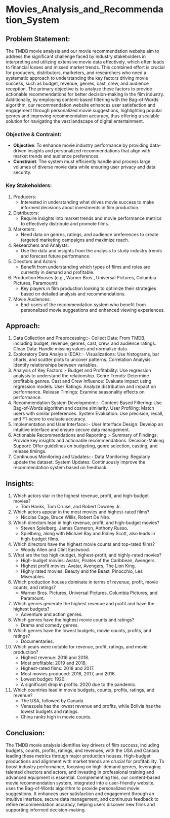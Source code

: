 # Movies_Analysis_and_Recommendation_System
## **Problem Statement:**
The TMDB movie analysis and our movie recommendation website aim to address the significant challenge faced by industry stakeholders in interpreting and utilizing extensive movie data effectively, which often leads to financial losses and missed market trends. This combined effort is crucial for producers, distributors, marketers, and researchers who need a systematic approach to understanding the key factors driving movie success, such as budget, revenue, genres, cast, crew, and audience reception. The primary objective is to analyze these factors to provide actionable recommendations for better decision-making in the film industry. Additionally, by employing content-based filtering with the Bag-of-Words algorithm, our recommendation website enhances user satisfaction and engagement through personalized movie suggestions, highlighting popular genres and improving recommendation accuracy, thus offering a scalable solution for navigating the vast landscape of digital entertainment.

### **Objective & Contraint:**
-  **Objective**:
   To enhance movie industry performance by providing data-driven insights and personalized recommendations that align with market trends and audience preferences.
- **Constraint**:
  The system must efficiently handle and process large volumes of diverse movie data while ensuring user privacy and data security.

### **Key Stakeholders:**
1. Producers:
   - Interested in understanding what drives movie success to make informed decisions about investments in film production.
2. Distributors:
   - Require insights into market trends and movie performance metrics to effectively distribute and promote films.
3. Marketers:
   - Need data on genres, ratings, and audience preferences to create targeted marketing campaigns and maximize reach.
4. Researchers and Analysts:
   - Use the data and insights from the analysis to study industry trends and forecast future performance.
5. Directors and Actors:
   - Benefit from understanding which types of films and roles are currently in demand and profitable.
6. Production Houses (e.g., Warner Bros., Universal Pictures, Columbia Pictures, Paramount):
   - Key players in film production looking to optimize their strategies based on detailed analysis and recommendations.
7. Movie Audiences:
   - End-users of the recommendation system who benefit from personalized movie suggestions and enhanced viewing experiences.


## **Approach:**

1. Data Collection and Preprocessing::-
Collect Data: From TMDB, including budget, revenue, genres, cast, crew, and audience ratings.
Clean Data: Handle missing values and normalize data.
2. Exploratory Data Analysis (EDA)::-
Visualizations: Use histograms, bar charts, and scatter plots to uncover patterns.
Correlation Analysis: Identify relationships between variables.
3. Analysis of Key Factors::-
Budget and Profitability: Use regression analysis to understand the relationship.
Genre Trends: Determine profitable genres.
Cast and Crew Influence: Evaluate impact using regression models.
User Ratings: Analyze distribution and impact on performance.
Release Timings: Examine seasonality effects on performance.
4. Recommendation System Development::-
Content-Based Filtering: Use Bag-of-Words algorithm and cosine similarity.
User Profiling: Match users with similar preferences.
System Evaluation: Use precision, recall, and F1-score to evaluate accuracy.
5. Implementation and User Interface::-
User Interface Design: Develop an intuitive interface and ensure secure data management.
6. Actionable Recommendations and Reporting::-
Summary of Findings: Provide key insights and actionable recommendations.
Decision-Making Support: Offer guidelines on budgeting, genre selection, casting, and release timings.
7. Continuous Monitoring and Updates::-
Data Monitoring: Regularly update the dataset.
System Updates: Continuously improve the recommendation system based on feedback.

## **Insights**:
1. Which actors star in the highest revenue, profit, and high-budget movies?
   - Tom Hanks, Tom Cruise, and Robert Downey Jr.
2. Which actors appear in the most movies and highest-rated films? 
   - Nicolas Cage, Bruce Willis, Robert De Niro.
3. Which directors lead in high revenue, profit, and high-budget movies?
   - Steven Spielberg, James Cameron, Anthony Russo.
   - Spielberg, along with Michael Bay and Ridley Scott, also leads in high-budget films.
4. Which directors have the highest movie counts and top-rated films?
   - Woody Allen and Clint Eastwood.
5. What are the top high-budget, highest-profit, and highly-rated movies?
   - High-budget movies: Avatar, Pirates of the Caribbean, Avengers.
   - Highest profit movies: Avatar, Avengers, The Lion King.
   - Highly rated movies: Beauty and the Beast, Pinocchio, Les Miserables.
6. Which production houses dominate in terms of revenue, profit, movie counts, and ratings?
   - Warner Bros. Pictures, Universal Pictures, Columbia Pictures, and Paramount.
7. Which genres generate the highest revenue and profit and have the highest budgets?
   - Adventure and action genres.
8. Which genres have the highest movie counts and ratings?
   - Drama and comedy genres.
9. Which genres have the lowest budgets, movie counts, profits, and ratings?
   - Documentaries.
10. Which years were notable for revenue, profit, ratings, and movie production?
      - Highest revenue: 2016 and 2018.
      - Most profitable: 2019 and 2018.
      - Highest-rated films: 2018 and 2017.
      - Most movies produced: 2018, 2017, and 2016.
      - Lowest budget: 1920.
      - A significant drop in profits: 2020 due to the pandemic.
11. Which countries lead in movie budgets, counts, profits, ratings, and revenue?
      - The USA, followed by Canada.
      - Venezuela has the lowest revenue and profits, while Bolivia has the lowest budgets and ratings.
      - China ranks high in movie counts.

## **Conclusion**:
The TMDB movie analysis identifies key drivers of film success, including budgets, counts, profits, ratings, and revenues, with the USA and Canada leading these metrics through major production houses. High-budget productions and alignment with market trends are crucial for profitability. To boost industry performance, focusing on high-demand genres, leveraging talented directors and actors, and investing in professional training and advanced equipment is essential. Complementing this, our content-based movie recommendation system, integrated into a user-friendly website, uses the Bag-of-Words algorithm to provide personalized movie suggestions. It enhances user satisfaction and engagement through an intuitive interface, secure data management, and continuous feedback to refine recommendation accuracy, helping users discover new films and supporting informed decision-making.

